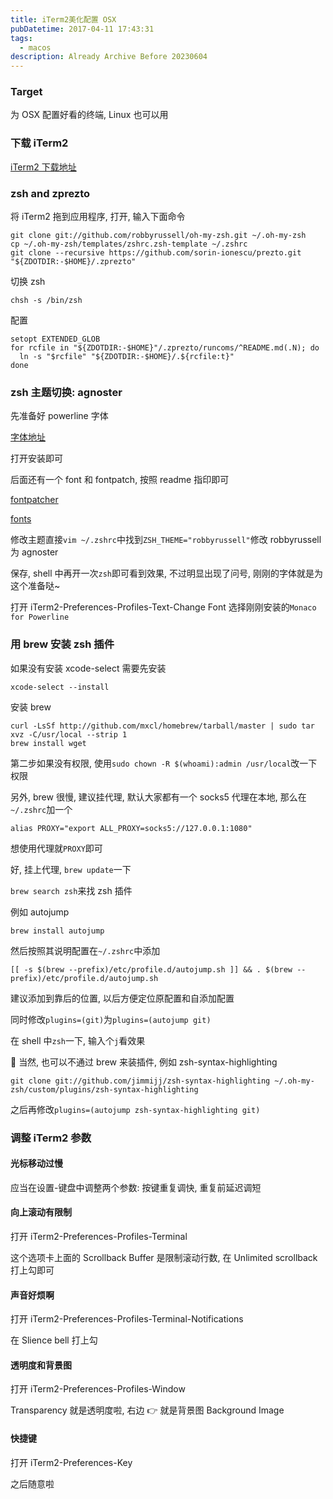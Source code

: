 ```yaml
---
title: iTerm2美化配置 OSX
pubDatetime: 2017-04-11 17:43:31
tags:
  - macos
description: Already Archive Before 20230604
---
```


### Target

为 OSX 配置好看的终端, Linux 也可以用

<!--more-->

### 下载 iTerm2

[iTerm2 下载地址](http://www.iterm2.com/#/section/downloads)

### zsh and zprezto

将 iTerm2 拖到应用程序, 打开, 输入下面命令

```
git clone git://github.com/robbyrussell/oh-my-zsh.git ~/.oh-my-zsh
cp ~/.oh-my-zsh/templates/zshrc.zsh-template ~/.zshrc
git clone --recursive https://github.com/sorin-ionescu/prezto.git "${ZDOTDIR:-$HOME}/.zprezto"
```

切换 zsh

`chsh -s /bin/zsh`

配置

```
setopt EXTENDED_GLOB
for rcfile in "${ZDOTDIR:-$HOME}"/.zprezto/runcoms/^README.md(.N); do
  ln -s "$rcfile" "${ZDOTDIR:-$HOME}/.${rcfile:t}"
done
```

### zsh 主题切换: agnoster

先准备好 powerline 字体

[字体地址](https://github.com/supermarin/powerline-fonts/blob/bfcb152306902c09b62be6e4a5eec7763e46d62d/Monaco/Monaco%20for%20Powerline.otf)

打开安装即可

后面还有一个 font 和 fontpatch, 按照 readme 指印即可

[fontpatcher](https://github.com/powerline/fontpatcher)

[fonts](https://github.com/powerline/fonts)

修改主题直接`vim ~/.zshrc`中找到`ZSH_THEME="robbyrussell"`修改 robbyrussell 为 agnoster

保存, shell 中再开一次`zsh`即可看到效果, 不过明显出现了问号, 刚刚的字体就是为这个准备哒~

打开 iTerm2-Preferences-Profiles-Text-Change Font 选择刚刚安装的`Monaco for Powerline`

### 用 brew 安装 zsh 插件

如果没有安装 xcode-select 需要先安装

`xcode-select --install`

安装 brew

```
curl -LsSf http://github.com/mxcl/homebrew/tarball/master | sudo tar xvz -C/usr/local --strip 1
brew install wget
```

第二步如果没有权限, 使用`sudo chown -R $(whoami):admin /usr/local`改一下权限

另外, brew 很慢, 建议挂代理, 默认大家都有一个 socks5 代理在本地, 那么在`~/.zshrc`加一个

`alias PROXY="export ALL_PROXY=socks5://127.0.0.1:1080"`

想使用代理就`PROXY`即可

好, 挂上代理, `brew update`一下

`brew search zsh`来找 zsh 插件

例如 autojump

`brew install autojump`

然后按照其说明配置在`~/.zshrc`中添加

```
[[ -s $(brew --prefix)/etc/profile.d/autojump.sh ]] && . $(brew --prefix)/etc/profile.d/autojump.sh
```

建议添加到靠后的位置, 以后方便定位原配置和自添加配置

同时修改`plugins=(git)`为`plugins=(autojump git)`

在 shell 中`zsh`一下, 输入个`j`看效果

 当然, 也可以不通过 brew 来装插件, 例如 zsh-syntax-highlighting

```
git clone git://github.com/jimmijj/zsh-syntax-highlighting ~/.oh-my-zsh/custom/plugins/zsh-syntax-highlighting
```

之后再修改`plugins=(autojump zsh-syntax-highlighting git)`

### 调整 iTerm2 参数

#### 光标移动过慢

应当在设置-键盘中调整两个参数: 按键重复调快, 重复前延迟调短

#### 向上滚动有限制

打开 iTerm2-Preferences-Profiles-Terminal

这个选项卡上面的 Scrollback Buffer 是限制滚动行数, 在 Unlimited scrollback 打上勾即可

#### 声音好烦啊

打开 iTerm2-Preferences-Profiles-Terminal-Notifications

在 Slience bell 打上勾

#### 透明度和背景图

打开 iTerm2-Preferences-Profiles-Window

Transparency 就是透明度啦, 右边 👉 就是背景图 Background Image

#### 快捷键

打开 iTerm2-Preferences-Key

之后随意啦
